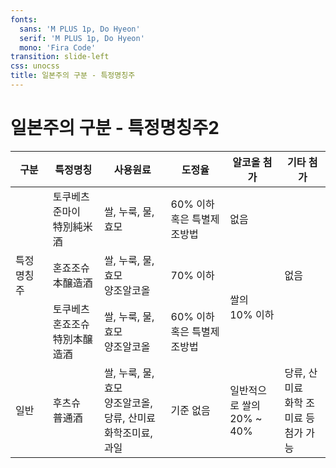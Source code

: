 ```yaml
---
fonts:
  sans: 'M PLUS 1p, Do Hyeon'
  serif: 'M PLUS 1p, Do Hyeon'
  mono: 'Fira Code'
transition: slide-left
css: unocss
title: 일본주의 구분 - 특정명칭주
---
```


# 일본주의 구분 - 특정명칭주2

<table class="text-center">
  <thead>
    <tr>
      <th>구분</th>
      <th>특정명칭</th>
      <th>사용원료</th>
      <th>도정율</th>
      <th>알코올 첨가</th>
      <th>기타 첨가</th>
    </tr>
  </thead>
  <tbody>
    <tr>
      <td rowspan="3">특정명칭주</td>
      <td>
        <div v-mark.circle.red="1">
          토쿠베츠준마이<br>特別純米酒
        </div>
      </td>
      <td>쌀, 누룩, 물, 효모</td>
      <td>60% 이하<br>혹은 특별제조방법</td>
      <td>없음</td>
      <td rowspan="3">없음</td>
    </tr>
    <tr>
      <td>혼죠조슈<br>本醸造酒</td>
      <td>쌀, 누룩, 물, 효모<br>양조알코올</td>
      <td>70% 이하</td>
      <td rowspan="2">쌀의 <br>10% 이하</td>
    </tr>
    <tr>
      <td>토쿠베츠혼죠조슈<br>特別本醸造酒</td>
      <td>쌀, 누룩, 물, 효모<br>양조알코올</td>
      <td>60% 이하<br>혹은 특별제조방법</td>
    </tr>
    <tr>
      <td>일반</td>
      <td>
        <div v-mark.circle.red="2">
          후츠슈<br>普通酒
        </div>
      </td>
      <td>쌀, 누룩, 물, 효모<br>양조알코올, 당류, 산미료 <br>화학조미료, 과일</td>
      <td>기준 없음</td>
      <td>일반적으로 쌀의<br>20% ~ 40%</td>
      <td>당류, 산미료<br>화학 조미료 등<br> 첨가 가능</td>
    </tr>

  </tbody>

</table>




<style>
th {
  text-align: center !important;
}
</style>
